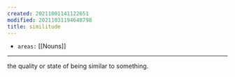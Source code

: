 ```yaml
---
created: 20211001141122651
modified: 20211031194648798
title: similitude
---
```


- `areas:` [[Nouns]]

---

the quality or state of being similar to something.
